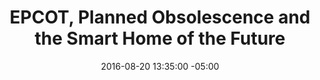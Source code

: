 ---
title: EPCOT, Planned Obsolescence and the Smart Home of the Future
date: 2016-08-20 13:35:00 -05:00
permalink: "/posts/epcot"
categories:
- smart-home
tags:
- connected home
- IoT
- home automation
- planned obsolescence
layout: post-sidebar
author_name: Brandon Satrom
author_url: "/author/brandon"
author_avatar: brandon
show_avatar: true
read_time: 4
feature_image: feature-epcot
show_related_posts: true
square_related: recommend-blueprint
---